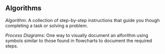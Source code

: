 ## Algorithms

*Algorithm:*
A collection of step-by-step instructions that guide you though completing a task or solving a problem.

*Process Diagrams:*
One way to visually document an alforithm using symbols similar to those found in flowcharts to document the required steps.

